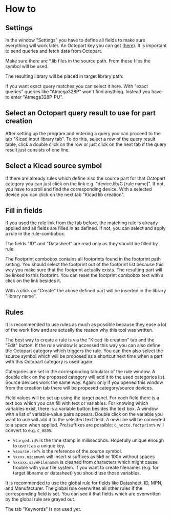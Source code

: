 # How to

## Settings

In the window "Settings" you have to define all fields to make sure everything will work later. An Octopart key you can get ([here](https://octopart.com/api/register)). It is important to send queries and fetch data from Octopart.

Make sure there are *.lib files in the source path. From these files the symbol will be used.

The resulting library will be placed in target library path.

If you want exact query matches you can select it here. With "exact queries" queries like "Atmega328P" won't find anything. Instead you have to enter "Atmega328P-PU".

## Select an Octopart query result to use for part creation
After setting up the program and entering a query you can proceed to the tab "Kicad input library tab". To do this, select a row of the query result table, click a double click on the row or just click on the next tab if the query result just consists of one line.

## Select a Kicad source symbol
If there are already rules which define also the source part for that Octopart category you can just click on the link e.g. "device.lib/C [rule name]". If not, you have to scroll and find the corresponding device. With a selected device you can click on the next tab "Kicad lib creation".

## Fill in fields
If you used the rule link from the tab before, the matching rule is already applied and all fields are filled in as defined. If not, you can select and apply a rule in the rule-combobox.


The fields "ID" and "Datasheet" are read only as they should be filled by rule.

The Footprint combobox contains all footprints found in the footprint path setting. You should select the footprint out of the footprint list because this way you make sure that the footprint actually exists. The resulting part will be linked to this footprint. You can reset the footprint combobox text with a click on the link besides it.

With a click on "Create" the above defined part will be inserted in the library "library name".


## Rules
It is recommended to use rules as much as possible because they ease a lot of the work flow and are actually the reason why this tool was written.

The best way to create a rule is via the "Kicad lib creation" tab and the "Edit" button. If the rule window is accessed this way you can also define the Octopart category which triggers the rule. You can then also select the source symbol which will be proposed as a shortcut next time when a part with this Octopart category is used again.

Categories are set in the corresponding tabulator of the rule window. A double click on the proposed category will add it to the used categories list. Source devices work the same way. Again: only if you opened this window from the creation tab there will be proposed category/source devices.

Field values will be set up using the target panel. For each field there is a text box which you can fill with text or variables. For knowing which variables exist, there is a variable button besides the text box. A window with a list of variable-value pairs appears. Double click on the variable you want to use will add it to the selected text field. A new line will be converted to a space when applied. Pre/suffixes are possible: `C_%octo.footprint%` will convert to e.g. `C_0805`.

* `%targed.id%` is the time stamp in milliseconds. Hopefully unique enough to use it as a unique key.
* `%source.ref%` is the reference of the source symbol.
* `%xxxx.nicenum%` will insert si suffixes as 5k6 or 100n without spaces
* `%xxxxx.saveFilename%` is cleaned from characters which might cause trouble with your file system. If you want to create filenames (e.g. for target libname or datasheet) you should use those variables.

It is recommended to use the global rule for fields like Datasheet, ID, MPN, and Manufacturer. The global rule overwrites all other rules if the corresponding field is set. You can see it that fields which are overwritten by the global rule are grayed out.

The tab "Keywords" is not used yet.
